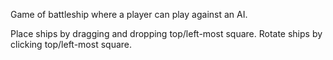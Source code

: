 Game of battleship where a player can play against an AI.

Place ships by dragging and dropping top/left-most square.
Rotate ships by clicking top/left-most square.